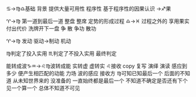 ♋︎→♍︎♎︎基础 背景 提供大量可用性 程序性
基于程序性的因果认识
→♐︎果

♈︎→♍︎ 第一道到最后一道 整盘 整席 定势的形成过程
♎︎→♓︎ 过程之外的 享用果实 付出代价 洗牌开下一盘
争 散 争功 散功

♈︎→♍︎ 发动 驱动→制动 机动

♍︎判定了投入实用 ♏︎判定了不投入实用 最终判定

能转成波♑︎♒︎→♌︎♍︎波转成能
实转虚 虚转实
♌︎接收 copy 复写 演绎 演读
感应到多少 便产生相匹配的动能
力场 波的感应 接收方
♍︎可知已知最后一个 后面的不知道 从未知世界来的 没准备的
一直始终都是最后一个 不知道不确定是否还有下个
见一个算一个 总体不知道不可见
